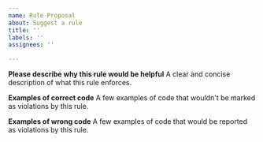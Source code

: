 ```yaml
---
name: Rule Proposal
about: Suggest a rule
title: ''
labels: ''
assignees: ''

---
```


**Please describe why this rule would be helpful**
A clear and concise description of what this rule enforces.

**Examples of correct code**
A few examples of code that wouldn't be marked as violations by this rule.

**Examples of wrong code**
A few examples of code that would be reported as violations by this rule.
